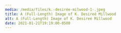 ```yaml
---
media: /media/files/k.-desirée-milwood-1-.jpeg
title: A (Full-Length) Image of K. Desireé Millwood
alt: A (Full-Length) Image of K. Desireé Millwood
date: 2021-01-21T19:19:00-0500
---
```


